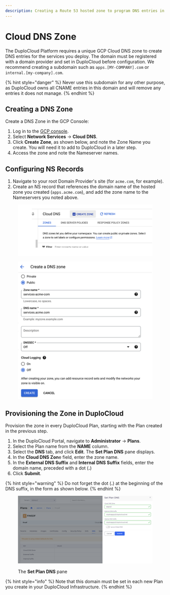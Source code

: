 ```yaml
---
description: Creating a Route 53 hosted zone to program DNS entries in GCP
---
```


# Cloud DNS Zone

The DuploCloud Platform requires a unique GCP Cloud DNS zone to create DNS entries for the services you deploy. The domain must be registered with a domain provider and set in DuploCloud before configuration. We recommend creating a subdomain such as `apps.[MY-COMPANY].com` or `internal.[my-company].com`.

{% hint style="danger" %}
Never use this subdomain for any other purpose, as DuploCloud owns all CNAME entries in this domain and will remove any entries it does not manage.
{% endhint %}

## Creating a DNS Zone

Create a DNS Zone in the GCP Console:

1. Log in to the [GCP console](http://console.cloud.google.com/).
2. Select **Network Services** -> **Cloud DNS**. &#x20;
3. Click **Create Zone**, as shown below, and note the Zone Name you create. You will need it to add to DuploCloud in a later step. &#x20;
4. Access the zone and note the Nameserver names.

## Configuring NS Records

1. Navigate to your root Domain Provider's site (for `acme.com`, for example).
2. Create an NS record that references the domain name of the hosted zone you created (`apps.acme.com`), and add the zone name to the Nameservers you noted above.

<div align="left">

<figure><img src="../../.gitbook/assets/GCP-DNS1.png" alt=""><figcaption></figcaption></figure>

</div>

<div align="left">

<figure><img src="../../.gitbook/assets/GCP-DNS2.png" alt=""><figcaption></figcaption></figure>

</div>

## Provisioning the Zone in DuploCloud

Provision the zone in every DuploCloud Plan, starting with the Plan created in the previous step.

1. In the DuploCloud Portal, navigate to **Administrator** -> **Plans**.&#x20;
2. Select the Plan name from the **NAME** column.&#x20;
3. Select the **DNS** tab, and click **Edit**. The **Set Plan DNS** pane displays.
4. In the **Cloud DNS Zon**e field, enter the zone name.
5. In the **External DNS Suffix** and **Internal DNS Suffix** fields, enter the domain name, preceded with a dot (**.**)
6. Click **Submit**.&#x20;

{% hint style="warning" %}
Do not forget the dot (**.**) at the beginning of the DNS suffix, in the form as shown below.
{% endhint %}

<div align="left">

<figure><img src="../../.gitbook/assets/image (314).png" alt=""><figcaption><p>The <strong>Set Plan DNS</strong> pane</p></figcaption></figure>

</div>

{% hint style="info" %}
Note that this domain must be set in each new Plan you create in your DuploCloud Infrastructure.
{% endhint %}
